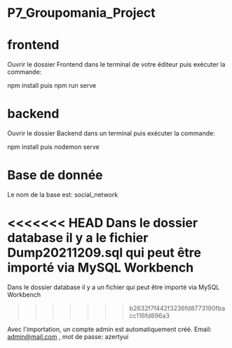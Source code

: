 # P7_Groupomania_Project

# frontend
Ouvrir le dossier Frontend dans le terminal de votre éditeur puis exécuter la commande:

npm install puis npm run serve

# backend

Ouvrir le dossier Backend dans un terminal puis exécuter la commande:

npm install puis nodemon serve

# Base de donnée

Le nom de la base est: social_network

<<<<<<< HEAD
Dans le dossier database il y a le fichier Dump20211209.sql qui peut être importé via MySQL Workbench
=======
Dans le dossier database il y a un fichier qui peut être importé via MySQL Workbench
>>>>>>> b2632f7f442f3236fd8773190fbacc116fd896a3

Avec l'importation, un compte admin est automatiquement créé. Email: admin@mail.com , mot de passe: azertyui
